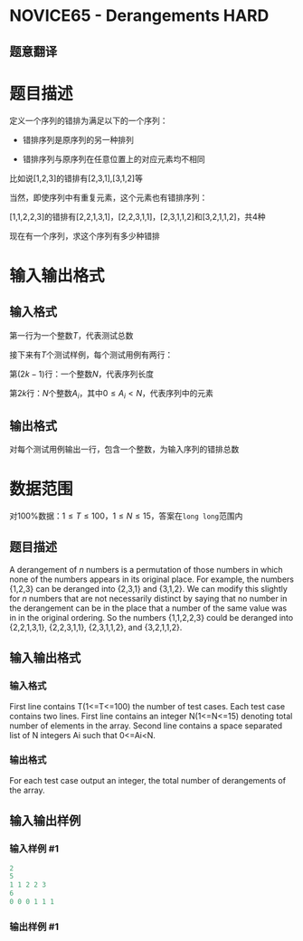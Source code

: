 # NOVICE65 - Derangements HARD

## 题意翻译

# 题目描述

定义一个序列的错排为满足以下的一个序列：

- 错排序列是原序列的另一种排列

- 错排序列与原序列在任意位置上的对应元素均不相同

比如说[1,2,3]的错排有[2,3,1],[3,1,2]等

当然，即使序列中有重复元素，这个元素也有错排序列：

[1,1,2,2,3]的错排有[2,2,1,3,1]，[2,2,3,1,1]，[2,3,1,1,2]和[3,2,1,1,2]，共4种

现在有一个序列，求这个序列有多少种错排

# 输入输出格式

## 输入格式

第一行为一个整数$T$，代表测试总数

接下来有$T$个测试样例，每个测试用例有两行：

第$(2k-1)$行：一个整数$N$，代表序列长度

第$2k$行：$N$个整数$A_i$，其中$0\le A_i< N$，代表序列中的元素

## 输出格式

对每个测试用例输出一行，包含一个整数，为输入序列的错排总数

# 数据范围

对100%数据：$1\le T\le 100$，$1\le N\le 15$，答案在`long long`范围内

## 题目描述

A derangement of _n_ numbers is a permutation of those numbers in which none of the numbers appears in its original place. For example, the numbers {1,2,3} can be deranged into {2,3,1} and {3,1,2}. We can modify this slightly for _n_ numbers that are not necessarily distinct by saying that no number in the derangement can be in the place that a number of the same value was in in the original ordering. So the numbers {1,1,2,2,3} could be deranged into {2,2,1,3,1}, {2,2,3,1,1}, {2,3,1,1,2}, and {3,2,1,1,2}.

## 输入输出格式

### 输入格式

First line contains T(1<=T<=100) the number of test cases. Each test case contains two lines. First line contains an integer N(1<=N<=15) denoting total number of elements in the array. Second line contains a space separated list of N integers Ai such that 0<=Ai<N.

### 输出格式

For each test case output an integer, the total number of derangements of the array.

## 输入输出样例

### 输入样例 #1

```cpp
2
5
1 1 2 2 3
6
0 0 0 1 1 1
```


### 输出样例 #1

```cpp

```

